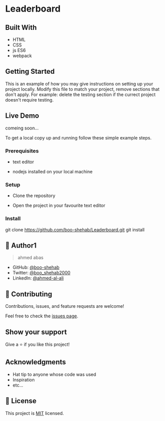 # Leaderboard

## Built With

- HTML
- CSS
- js ES6
- webpack

## Getting Started
This is an example of how you may give instructions on setting up your project locally. Modify this file to match your project, remove sections that don't apply. For example: delete the testing section if the currect project doesn't require testing.

## Live Demo 

comeing soon...

To get a local copy up and running follow these simple example steps.

### Prerequisites

- text editor

- nodejs installed on your local machine

### Setup

- Clone the repository

- Open the project in your favourite text editor

### Install

git clone https://github.com/boo-shehab/Leaderboard.git
git install


## 👤 Author1

> ahmed abas
- GitHub: [@boo-shehab](https://github.com/githubhandle)
- Twitter: [@boo_shehab2000](https://twitter.com/boo_shehab2000)
- LinkedIn: [@ahmed-al-ali](https://www.linkedin.com/in/ahmed-al-ali-77b6a0246)

## 🤝 Contributing

Contributions, issues, and feature requests are welcome!

Feel free to check the [issues page](../../issues/).

## Show your support

Give a ⭐️ if you like this project!

## Acknowledgments

- Hat tip to anyone whose code was used
- Inspiration
- etc...

## 📝 License

This project is [MIT](./LICENSE) licensed.
